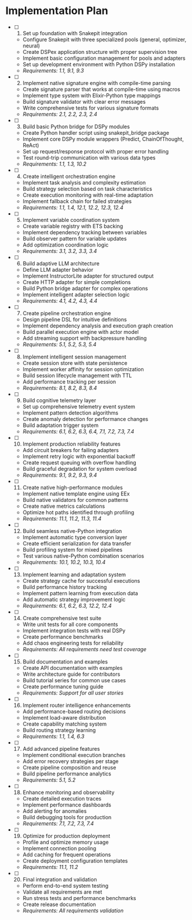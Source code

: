 # Implementation Plan

- [ ] 1. Set up foundation with Snakepit integration

  - Configure Snakepit with three specialized pools (general, optimizer, neural)
  - Create DSPex application structure with proper supervision tree
  - Implement basic configuration management for pools and adapters
  - Set up development environment with Python DSPy installation
  - _Requirements: 1.1, 9.1, 9.3_

- [ ] 2. Implement native signature engine with compile-time parsing

  - Create signature parser that works at compile-time using macros
  - Implement type system with Elixir-Python type mappings
  - Build signature validator with clear error messages
  - Write comprehensive tests for various signature formats
  - _Requirements: 2.1, 2.2, 2.3, 2.4_

- [ ] 3. Build basic Python bridge for DSPy modules

  - Create Python handler script using snakepit_bridge package
  - Implement core DSPy module wrappers (Predict, ChainOfThought, ReAct)
  - Set up request/response protocol with proper error handling
  - Test round-trip communication with various data types
  - _Requirements: 1.1, 1.3, 10.2_

- [ ] 4. Create intelligent orchestration engine

  - Implement task analysis and complexity estimation
  - Build strategy selection based on task characteristics
  - Create execution monitoring with real-time adaptation
  - Implement fallback chain for failed strategies
  - _Requirements: 1.1, 1.4, 12.1, 12.2, 12.3, 12.4_

- [ ] 5. Implement variable coordination system

  - Create variable registry with ETS backing
  - Implement dependency tracking between variables
  - Build observer pattern for variable updates
  - Add optimization coordination logic
  - _Requirements: 3.1, 3.2, 3.3, 3.4_

- [ ] 6. Build adaptive LLM architecture

  - Define LLM adapter behavior
  - Implement InstructorLite adapter for structured output
  - Create HTTP adapter for simple completions
  - Build Python bridge adapter for complex operations
  - Implement intelligent adapter selection logic
  - _Requirements: 4.1, 4.2, 4.3, 4.4_

- [ ] 7. Create pipeline orchestration engine

  - Design pipeline DSL for intuitive definitions
  - Implement dependency analysis and execution graph creation
  - Build parallel execution engine with actor model
  - Add streaming support with backpressure handling
  - _Requirements: 5.1, 5.2, 5.3, 5.4_

- [ ] 8. Implement intelligent session management

  - Create session store with state persistence
  - Implement worker affinity for session optimization
  - Build session lifecycle management with TTL
  - Add performance tracking per session
  - _Requirements: 8.1, 8.2, 8.3, 8.4_

- [ ] 9. Build cognitive telemetry layer

  - Set up comprehensive telemetry event system
  - Implement pattern detection algorithms
  - Create anomaly detection for performance changes
  - Build adaptation trigger system
  - _Requirements: 6.1, 6.2, 6.3, 6.4, 7.1, 7.2, 7.3, 7.4_

- [ ] 10. Implement production reliability features

  - Add circuit breakers for failing adapters
  - Implement retry logic with exponential backoff
  - Create request queuing with overflow handling
  - Build graceful degradation for system overload
  - _Requirements: 9.1, 9.2, 9.3, 9.4_

- [ ] 11. Create native high-performance modules

  - Implement native template engine using EEx
  - Build native validators for common patterns
  - Create native metrics calculations
  - Optimize hot paths identified through profiling
  - _Requirements: 11.1, 11.2, 11.3, 11.4_

- [ ] 12. Build seamless native-Python integration

  - Implement automatic type conversion layer
  - Create efficient serialization for data transfer
  - Build profiling system for mixed pipelines
  - Test various native-Python combination scenarios
  - _Requirements: 10.1, 10.2, 10.3, 10.4_

- [ ] 13. Implement learning and adaptation system

  - Create strategy cache for successful executions
  - Build performance history tracking
  - Implement pattern learning from execution data
  - Add automatic strategy improvement logic
  - _Requirements: 6.1, 6.2, 6.3, 12.2, 12.4_

- [ ] 14. Create comprehensive test suite

  - Write unit tests for all core components
  - Implement integration tests with real DSPy
  - Create performance benchmarks
  - Add chaos engineering tests for reliability
  - _Requirements: All requirements need test coverage_

- [ ] 15. Build documentation and examples

  - Create API documentation with examples
  - Write architecture guide for contributors
  - Build tutorial series for common use cases
  - Create performance tuning guide
  - _Requirements: Support for all user stories_

- [ ] 16. Implement router intelligence enhancements

  - Add performance-based routing decisions
  - Implement load-aware distribution
  - Create capability matching system
  - Build routing strategy learning
  - _Requirements: 1.1, 1.4, 6.3_

- [ ] 17. Add advanced pipeline features

  - Implement conditional execution branches
  - Add error recovery strategies per stage
  - Create pipeline composition and reuse
  - Build pipeline performance analytics
  - _Requirements: 5.1, 5.2_

- [ ] 18. Enhance monitoring and observability

  - Create detailed execution traces
  - Implement performance dashboards
  - Add alerting for anomalies
  - Build debugging tools for production
  - _Requirements: 7.1, 7.2, 7.3, 7.4_

- [ ] 19. Optimize for production deployment

  - Profile and optimize memory usage
  - Implement connection pooling
  - Add caching for frequent operations
  - Create deployment configuration templates
  - _Requirements: 11.1, 11.2_

- [ ] 20. Final integration and validation

  - Perform end-to-end system testing
  - Validate all requirements are met
  - Run stress tests and performance benchmarks
  - Create release documentation
  - _Requirements: All requirements validation_